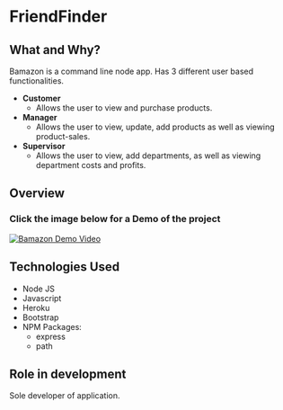 # FriendFinder

## What and Why?

Bamazon is a command line node app. Has 3 different user based functionalities.
* **Customer**
    - Allows the user to view and purchase products.
* **Manager**
    - Allows the user to view, update, add products as well as viewing product-sales.
* **Supervisor**
    - Allows the user to view, add departments, as well as viewing department costs and profits.

## Overview

### Click the image below for a Demo of the project

<a href="https://www.screencast.com/t/aS68HGCV00" target="_blank">
  <img alt="Bamazon Demo Video" src="images\Demo Image.png" width="" height="" />
</a>

## Technologies Used

* Node JS
* Javascript
* Heroku
* Bootstrap
* NPM Packages:
    - express
    - path

## Role in development

Sole developer of application.